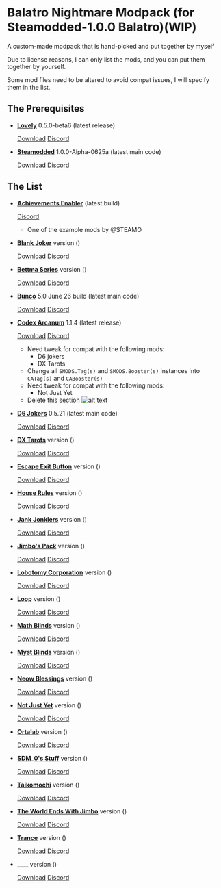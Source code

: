 # Balatro Nightmare Modpack (for Steamodded-1.0.0 Balatro)(WIP)
A custom-made modpack that is hand-picked and put together by myself

Due to license reasons, I can only list the mods, and you can put them together by yourself.

Some mod files need to be altered to avoid compat issues, I will specify them in the list.

## The Prerequisites

- [__Lovely__](https://github.com/ethangreen-dev/lovely-injector) 0.5.0-beta6 (latest release)

  [Download](https://github.com/ethangreen-dev/lovely-injector/releases/tag/v0.5.0-beta6) [Discord](https://discord.com/channels/1116389027176787968/1214591552903716954)
  
- [__Steamodded__](https://github.com/Steamopollys/Steamodded?tab=readme-ov-file) 1.0.0-Alpha-0625a (latest main code)

  [Download](https://github.com/Steamopollys/Steamodded/archive/refs/heads/main.zip) [Discord](https://discord.com/channels/1116389027176787968/1209564621644505158)
  
## The List

- [__Achievements Enabler__](https://github.com/Steamopollys/Steamodded/blob/main/example_mods/Mods/AchievementsEnabler.lua) (latest build)

  [Discord](https://discord.com/channels/1116389027176787968/1210290099036885042)
  - One of the example mods by @STEAMO

- [__Blank Joker__]() version ()

  [Download]() [Discord]()

- [__Bettma Series__]() version ()

  [Download]() [Discord]()

- [__Bunco__](https://github.com/Firch/Bunco/tree/main) 5.0 June 26 build (latest main code)

  [Download](https://github.com/Firch/Bunco/archive/refs/heads/main.zip) [Discord](https://discord.com/channels/1116389027176787968/1220084296346501201)
  
- [__Codex Arcanum__](https://github.com/itayfeder/Codex-Arcanum) 1.1.4 (latest release)

  [Download](https://github.com/itayfeder/Codex-Arcanum/releases/tag/Release_1.1.4) [Discord](https://discord.com/channels/1116389027176787968/1221916334372290620)

  - Need tweak for compat with the following mods:
    - D6 jokers
    - DX Tarots
  - Change all `SMODS.Tag(s)` and `SMODS.Booster(s)` instances into `CATag(s)` and `CABooster(s)`
  - Need tweak for compat with the following mods:
    - Not Just Yet
  - Delete this section
    ![alt text](https://media.discordapp.net/attachments/1254814398476713994/1255174809122246666/image.png?ex=667cd4e2&is=667b8362&hm=41834b0f44b02933db6238cbd95861a86ddb142a8ab0e8e03d44433c1a3ded67&)
 
- [__D6 Jokers__](https://github.com/GauntletGames-2086/D6-Jokers) 0.5.21 (latest main code)

  [Download](https://github.com/GauntletGames-2086/D6-Jokers/archive/refs/heads/main.zip) [Discord](https://discord.com/channels/1116389027176787968/1249518446669074474)

- [__DX Tarots__]() version ()

  [Download]() [Discord]()

- [__Escape Exit Button__]() version ()

  [Download]() [Discord]()

- [__House Rules__]() version ()

  [Download]() [Discord]()

- [__Jank Jonklers__]() version ()

  [Download]() [Discord]()

- [__Jimbo's Pack__]() version ()

  [Download]() [Discord]()

- [__Lobotomy Corporation__]() version ()

  [Download]() [Discord](https://discord.com/channels/1116389027176787968/1248249207526002698)

- [__Loop__]() version ()

  [Download]() [Discord]()

- [__Math Blinds__]() version ()

  [Download]() [Discord]()
  
- [__Myst Blinds__]() version ()

  [Download]() [Discord]()

- [__Neow Blessings__]() version ()

  [Download]() [Discord]()

- [__Not Just Yet__]() version ()

  [Download]() [Discord]()

- [__Ortalab__]() version ()

  [Download]() [Discord]()

- [__SDM_0's Stuff__]() version ()

  [Download]() [Discord]()

- [__Taikomochi__]() version ()

  [Download]() [Discord]()

- [__The World Ends With Jimbo__]() version ()

  [Download]() [Discord]()

- [__Trance__]() version ()

  [Download]() [Discord]()

- [____]() version ()

  [Download]() [Discord]()

